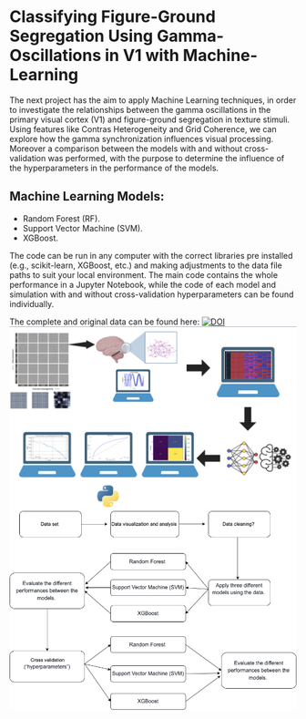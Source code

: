 # Classifying Figure-Ground Segregation Using Gamma-Oscillations in V1 with Machine-Learning
The next project has the aim to apply Machine Learning techniques, in order to investigate the relationships between the gamma oscillations in the primary visual cortex (V1) and figure-ground segregation in texture stimuli. Using features like Contras Heterogeneity and Grid Coherence, we can explore how the gamma synchronization influences visual processing. Moreover a comparison between the models with and without cross-validation was performed, with the purpose to determine the influence of the hyperparameters in the performance of the models. 
## Machine Learning Models: 
- Random Forest (RF). 
- Support Vector Machine (SVM). 
- XGBoost.
  
The code can be run in any computer with the correct libraries pre installed (e.g., scikit-learn, XGBoost, etc.) and making adjustments to the data file paths to suit your local environment. The main code contains the whole performance in a Jupyter Notebook, while the code of each model and simulation with and without cross-validation hyperparameters can be found individually. 

The  complete and original data can be found here:  [![DOI](https://zenodo.org/badge/DOI/10.5281/zenodo.10817187.svg)](https://doi.org/10.5281/zenodo.10817187)
![My Image](Pictures/WorkFlow.png)
![My Image](Pictures/SPML.png)
